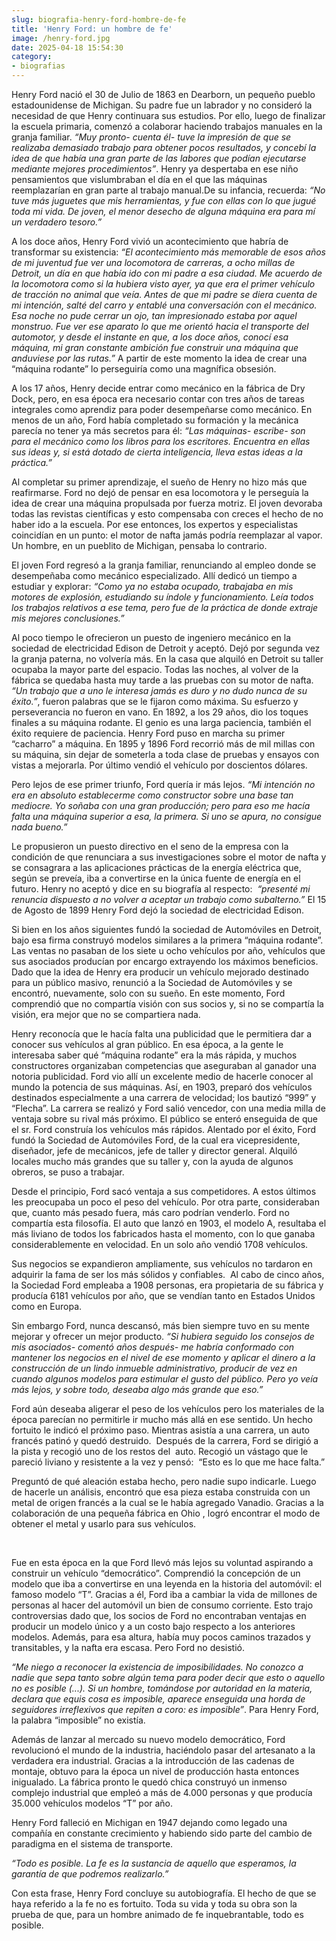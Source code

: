 ```yaml
---
slug: biografia-henry-ford-hombre-de-fe
title: 'Henry Ford: un hombre de fe'
image: /henry-ford.jpg
date: 2025-04-18 15:54:30
category:
- biografias
---
```

Henry Ford nació el 30 de Julio de 1863 en Dearborn, un pequeño pueblo estadounidense de Michigan. Su padre fue un labrador y no consideró la necesidad de que Henry continuara sus estudios. Por ello, luego de finalizar la escuela primaria, comenzó a colaborar haciendo trabajos manuales en la granja familiar. _“Muy pronto- cuenta él- tuve la impresión de que se realizaba demasiado trabajo para obtener pocos resultados, y concebí la idea de que había una gran parte de las labores que podían ejecutarse mediante mejores procedimientos”_. Henry ya despertaba en ese niño pensamientos que vislumbraban el día en el que las máquinas reemplazarían en gran parte al trabajo manual.De su infancia, recuerda: _“No tuve más juguetes que mis herramientas, y fue con ellas con lo que jugué toda mi vida. De joven, el menor desecho de alguna máquina era para mí un verdadero tesoro.”_









A los doce años, Henry Ford vivió un acontecimiento que habría de transformar su existencia: _“El acontecimiento más memorable de esos años de mi juventud fue ver una locomotora de carreras, a ocho millas de Detroit, un día en que había ido con mi padre a esa ciudad. Me acuerdo de la locomotora como si la hubiera visto ayer, ya que era el primer vehículo de tracción no animal que veía. Antes de que mi padre se diera cuenta de mi intención, salté del carro y entablé una conversación con el mecánico. Esa noche no pude cerrar un ojo, tan impresionado estaba por aquel monstruo. Fue ver ese aparato lo que me orientó hacia el transporte del automotor, y desde el instante en que, a los doce años, conocí esa máquina, mi gran constante ambición fue construir una máquina que anduviese por las rutas.”_ A partir de este momento la idea de crear una “máquina rodante” lo perseguiría como una magnífica obsesión. 









A los 17 años, Henry decide entrar como mecánico en la fábrica de Dry Dock, pero, en esa época era necesario contar con tres años de tareas integrales como aprendiz para poder desempeñarse como mecánico. En menos de un año, Ford había completado su formación y la mecánica parecía no tener ya más secretos para él: _“Las máquinas- escribe- son para el mecánico como los libros para los escritores. Encuentra en ellas sus ideas y, si está dotado de cierta inteligencia, lleva estas ideas a la práctica.”_









Al completar su primer aprendizaje, el sueño de Henry no hizo más que reafirmarse. Ford no dejó de pensar en esa locomotora y le perseguía la idea de crear una máquina propulsada por fuerza motriz. El joven devoraba todas las revistas científicas y esto compensaba con creces el hecho de no haber ido a la escuela. Por ese entonces, los expertos y especialistas coincidían en un punto: el motor de nafta jamás podría reemplazar al vapor. Un hombre, en un pueblito de Michigan, pensaba lo contrario.









El joven Ford regresó a la granja familiar, renunciando al empleo donde se desempeñaba como mecánico especializado. Allí dedicó un tiempo a estudiar y explorar: _“Como ya no estaba ocupado, trabajaba en mis motores de explosión, estudiando su índole y funcionamiento. Leía todos los trabajos relativos a ese tema, pero fue de la práctica de donde extraje mis mejores conclusiones.”_









Al poco tiempo le ofrecieron un puesto de ingeniero mecánico en la sociedad de electricidad Edison de Detroit y aceptó. Dejó por segunda vez la granja paterna, no volvería más. En la casa que alquiló en Detroit su taller ocupaba la mayor parte del espacio. Todas las noches, al volver de la fábrica se quedaba hasta muy tarde a las pruebas con su motor de nafta. _“Un trabajo que a uno le interesa jamás es duro y no dudo nunca de su éxito.”_, fueron palabras que se le fijaron como máxima. Su esfuerzo y perseverancia no fueron en vano. En 1892, a los 29 años, dio los toques finales a su máquina rodante. El genio es una larga paciencia, también el éxito requiere de paciencia. Henry Ford puso en marcha su primer “cacharro” a máquina. En 1895 y 1896 Ford recorrió más de mil millas con su máquina, sin dejar de someterla a toda clase de pruebas y ensayos con vistas a mejorarla. Por último vendió el vehículo por doscientos dólares. 









Pero lejos de ese primer triunfo, Ford quería ir más lejos. _“Mi intención no era en absoluto establecerme como constructor sobre una base tan mediocre. Yo soñaba con una gran producción; pero para eso me hacía falta una máquina superior a esa, la primera. Si uno se apura, no consigue nada bueno.”_

Le propusieron un puesto directivo en el seno de la empresa con la condición de que renunciara a sus investigaciones sobre el motor de nafta y se consagrara a las aplicaciones prácticas de la energía eléctrica que, según se preveía, iba a convertirse en la única fuente de energía en el futuro. Henry no aceptó y dice en su biografía al respecto:  _“presenté mi renuncia dispuesto a no volver a aceptar un trabajo como subalterno.”_ El 15 de Agosto de 1899 Henry Ford dejó la sociedad de electricidad Edison.









Si bien en los años siguientes fundó la sociedad de Automóviles en Detroit, bajo esa firma construyó modelos similares a la primera “máquina rodante”. Las ventas no pasaban de los siete u ocho vehículos por año, vehículos que sus asociados producían por encargo extrayendo los máximos beneficios. Dado que la idea de Henry era producir un vehículo mejorado destinado para un público masivo, renunció a la Sociedad de Automóviles y se encontró, nuevamente, solo con su sueño. En este momento, Ford comprendió que no compartía visión con sus socios y, si no se compartía la visión, era mejor que no se compartiera nada.









Henry reconocía que le hacía falta una publicidad que le permitiera dar a conocer sus vehículos al gran público. En esa época, a la gente le interesaba saber qué “máquina rodante” era la más rápida, y muchos constructores organizaban competencias que aseguraban al ganador una notoria publicidad. Ford vio allí un excelente medio de hacerle conocer al mundo la potencia de sus máquinas. Así, en 1903, preparó dos vehículos destinados especialmente a una carrera de velocidad; los bautizó “999” y “Flecha”. La carrera se realizó y Ford salió vencedor, con una media milla de ventaja sobre su rival más próximo. El público se enteró enseguida de que el sr. Ford construía los vehículos más rápidos. Alentado por el éxito, Ford fundó la Sociedad de Automóviles Ford, de la cual era vicepresidente, diseñador, jefe de mecánicos, jefe de taller y director general. Alquiló locales mucho más grandes que su taller y, con la ayuda de algunos obreros, se puso a trabajar. 









Desde el principio, Ford sacó ventaja a sus competidores. A estos últimos les preocupaba un poco el peso del vehículo. Por otra parte, consideraban que, cuanto más pesado fuera, más caro podrían venderlo. Ford no compartía esta filosofía. El auto que lanzó en 1903, el modelo A, resultaba el más liviano de todos los fabricados hasta el momento, con lo que ganaba considerablemente en velocidad. En un solo año vendió 1708 vehículos.









Sus negocios se expandieron ampliamente, sus vehículos no tardaron en adquirir la fama de ser los más sólidos y confiables.  Al cabo de cinco años, la Sociedad Ford empleaba a 1908 personas, era propietaria de su fábrica y producía 6181 vehículos por año, que se vendían tanto en Estados Unidos como en Europa. 









Sin embargo Ford, nunca descansó, más bien siempre tuvo en su mente mejorar y ofrecer un mejor producto. _“Si hubiera seguido los consejos de mis asociados- comentó años después- me habría conformado con mantener los negocios en el nivel de ese momento y aplicar el dinero a la construcción de un lindo inmueble administrativo, producir de vez en cuando algunos modelos para estimular el gusto del público. Pero yo veía más lejos, y sobre todo, deseaba algo más grande que eso.”_









Ford aún deseaba aligerar el peso de los vehículos pero los materiales de la época parecían no permitirle ir mucho más allá en ese sentido. Un hecho fortuito le indicó el próximo paso. Mientras asistía a una carrera, un auto francés patinó y quedó destruido.  Después de la carrera, Ford se dirigió a la pista y recogió uno de los restos del  auto. Recogió un vástago que le pareció liviano y resistente a la vez y pensó:  “Esto es lo que me hace falta.”

Preguntó de qué aleación estaba hecho, pero nadie supo indicarle. Luego de hacerle un análisis, encontró que esa pieza estaba construida con un metal de origen francés a la cual se le había agregado Vanadio. Gracias a la colaboración de una pequeña fábrica en Ohio , logró encontrar el modo de obtener el metal y usarlo para sus vehículos.

 





Fue en esta época en la que Ford llevó más lejos su voluntad aspirando a construir un vehículo “democrático”. Comprendió la concepción de un modelo que iba a convertirse en una leyenda en la historia del automóvil: el famoso modelo “T”. Gracias a él, Ford iba a cambiar la vida de millones de personas al hacer del automóvil un bien de consumo corriente. Esto trajo controversias dado que, los socios de Ford no encontraban ventajas en producir un modelo único y a un costo bajo respecto a los anteriores modelos. Además, para esa altura, había muy pocos caminos trazados y transitables, y la nafta era escasa. Pero Ford no desistió. 





_“Me niego a reconocer la existencia de imposibilidades. No conozco a nadie que sepa tanto sobre algún tema para poder decir que esto o aquello no es posible (...). Si un hombre, tomándose por autoridad en la materia, declara que equis cosa es imposible, aparece enseguida una horda de seguidores irreflexivos que repiten a coro: es imposible”_. Para Henry Ford, la palabra “imposible” no existía.





Además de lanzar al mercado su nuevo modelo democrático, Ford revolucionó el mundo de la industria, haciéndolo pasar del artesanato a la verdadera era industrial. Gracias a la introducción de las cadenas de montaje, obtuvo para la época un nivel de producción hasta entonces inigualado. La fábrica pronto le quedó chica construyó un inmenso complejo industrial que empleó a más de 4.000 personas y que producía 35.000 vehículos modelos “T” por año. 









Henry Ford falleció en Michigan en 1947 dejando como legado una compañía en constante crecimiento y habiendo sido parte del cambio de paradigma en el sistema de transporte.









_“Todo es posible. La fe es la sustancia de aquello que esperamos, la garantía de que podremos realizarlo.”_

Con esta frase, Henry Ford concluye su autobiografía. El hecho de que se haya referido a la fe no es fortuito. Toda su vida y toda su obra son la prueba de que, para un hombre animado de fe inquebrantable, todo es posible. 
